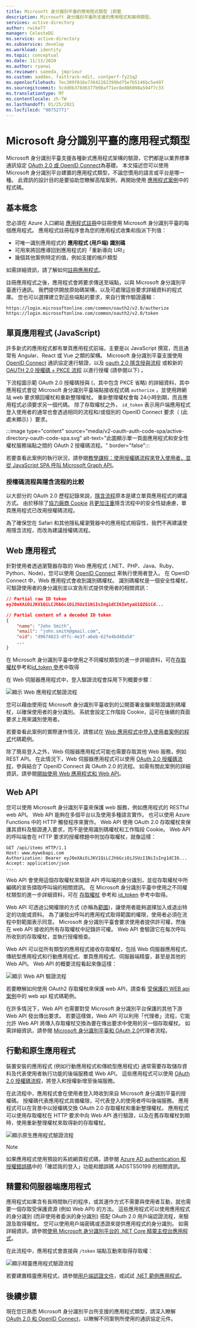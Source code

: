 ```yaml
---
title: Microsoft 身分識別平臺的應用程式類型 |蔚藍
description: Microsoft 身分識別平臺所支援的應用程式和案例類型。
services: active-directory
author: rwike77
manager: CelesteDG
ms.service: active-directory
ms.subservice: develop
ms.workload: identity
ms.topic: conceptual
ms.date: 11/13/2020
ms.author: ryanwi
ms.reviewer: saeeda, jmprieur
ms.custom: aaddev, fasttrack-edit, contperf-fy21q2
ms.openlocfilehash: 7ec309f016e73642262399bd75e7b5146bc5e497
ms.sourcegitcommit: 5cdd0b378d6377b98af71ec8e886098a504f7c33
ms.translationtype: MT
ms.contentlocale: zh-TW
ms.lasthandoff: 01/25/2021
ms.locfileid: "98752771"
---
```

# <a name="application-types-for-the-microsoft-identity-platform"></a>Microsoft 身分識別平臺的應用程式類型

Microsoft 身分識別平臺支援各種新式應用程式架構的驗證，它們都是以業界標準通訊協定 [OAuth 2.0 或 OpenID Connect](active-directory-v2-protocols.md)為基礎。 本文描述您可以使用 Microsoft 身分識別平台建置的應用程式類型，不論您慣用的語言或平台是哪一種。 此資訊的設計目的是要協助您瞭解高階案例，再開始使用 [應用程式案例](authentication-flows-app-scenarios.md#application-scenarios)中的程式碼。

## <a name="the-basics"></a>基本概念

您必須在 Azure 入口網站 [應用程式註冊](https://go.microsoft.com/fwlink/?linkid=2083908)中註冊使用 Microsoft 身分識別平臺的每個應用程式。 應用程式註冊程序會為您的應用程式收集和指派下列值：

* 可唯一識別應用程式的 **應用程式 (用戶端) 識別碼**
* 可用來將回應導回到應用程式的「重新導向 URI」
* 幾個其他案例特定的值，例如支援的帳戶類型

如需詳細資訊，請了解如何[註冊應用程式](quickstart-register-app.md)。

註冊應用程式之後，應用程式會將要求傳送至端點，以與 Microsoft 身分識別平臺進行通訊。 我們提供開放原始碼架構，以及可處理這些要求詳細資料的程式庫。 您也可以選擇建立對這些端點的要求，來自行實作驗證邏輯：

```HTTP
https://login.microsoftonline.com/common/oauth2/v2.0/authorize
https://login.microsoftonline.com/common/oauth2/v2.0/token
```

## <a name="single-page-apps-javascript"></a>單頁應用程式 (JavaScript)

許多新式的應用程式都有單頁應用程式前端，主要是以 JavaScript 撰寫，而且通常有 Angular、React 或 Vue 之類的架構。 Microsoft 身分識別平臺支援使用 [OpenID Connect](v2-protocols-oidc.md) 通訊協定進行驗證，以及 [oauth 2.0 隱含授與流程](v2-oauth2-implicit-grant-flow.md) 或較新的 [OAUTH 2.0 授權碼 + PKCE 流程](v2-oauth2-auth-code-flow.md) 以進行授權 (請參閱以下) 。

下流程圖示範 OAuth 2.0 授權碼授與 (，其中包含 PKCE 省略) 的詳細資料，其中應用程式會從 Microsoft 身分識別平臺端點接收程式碼 `authorize` ，並使用跨網站 web 要求贖回權杖和重新整理權杖。 重新整理權杖會每 24小時到期，而且應用程式必須要求另一個代碼。 除了存取權杖之外， `id_token` 表示用戶端應用程式登入使用者的通常也會透過相同的流程和/或個別的 OpenID Connect 要求（ (此處未顯示) ）要求。

:::image type="content" source="media/v2-oauth-auth-code-spa/active-directory-oauth-code-spa.svg" alt-text="此圖顯示單一頁面應用程式和安全性權杖服務端點之間的 OAuth 2 授權碼流程。" border="false":::

若要查看此案例的執行狀況，請參閱[教學課程：使用授權碼流程來登入使用者，並從 JavaScript SPA 呼叫 Microsoft Graph API](tutorial-v2-javascript-auth-code.md)。

### <a name="authorization-code-flow-vs-implicit-flow"></a>授權碼流程與隱含流程的比較

以大部分的 OAuth 2.0 歷程記錄來說，[隱含流程](v2-oauth2-implicit-grant-flow.md)原本是建立單頁應用程式的建議方式。 由於移除了[協力廠商 Cookie](reference-third-party-cookies-spas.md) 且[更加注重](https://tools.ietf.org/html/draft-ietf-oauth-security-topics-14)隱含流程中的安全性疑慮慮，單頁應用程式已改用授權碼流程。

為了確保您在 Safari 和其他隱私權瀏覽器中的應用程式相容性，我們不再建議使用隱含流程，而改為建議授權碼流程。

## <a name="web-apps"></a>Web 應用程式

針對使用者透過瀏覽器存取的 Web 應用程式 (.NET、PHP、Java、Ruby、Python、Node)，您可以使用 [OpenID Connect](active-directory-v2-protocols.md) 來執行使用者登入。 在 OpenID Connect 中，Web 應用程式會收到識別碼權杖。 識別碼權杖是一個安全性權杖，可驗證使用者的身分識別並以宣告形式提供使用者的相關資訊：

```JSON
// Partial raw ID token
eyJ0eXAiOiJKV1QiLCJhbGciOiJSUzI1NiIsIng1dCI6ImtyaU1QZG1Cd...

// Partial content of a decoded ID token
{
    "name": "John Smith",
    "email": "john.smith@gmail.com",
    "oid": "d9674823-dffc-4e3f-a6eb-62fe4bd48a58"
    ...
}
```

在 Microsoft 身分識別平臺中使用之不同權杖類型的進一步詳細資料，可在[存取權杖](access-tokens.md)參考和[id_token 參考](id-tokens.md)中取得

在 Web 伺服器應用程式中，登入驗證流程會採用下列概要步驟：

![顯示 Web 應用程式驗證流程](./media/v2-app-types/convergence-scenarios-webapp.svg)

您可以藉由使用從 Microsoft 身分識別平臺收到的公開簽署金鑰來驗證識別碼權杖，以確保使用者的身分識別。 系統會設定工作階段 Cookie，這可在後續的頁面要求上用來識別使用者。

若要查看此案例的實際運作情況，請嘗試在 [Web 應用程式中登入使用者案例的程式](scenario-web-app-sign-user-overview.md)代碼範例。

除了簡易登入之外，Web 伺服器應用程式可能也需要存取其他 Web 服務，例如 REST API。 在此情況下，Web 伺服器應用程式可以使用 [OAuth 2.0 授權碼流程](v2-oauth2-auth-code-flow.md)，參與結合了 OpenID Connect 與 OAuth 2.0 的流程。 如需有關此案例的詳細資訊，請參閱[開始使用 Web 應用程式和 Web API](https://github.com/AzureADQuickStarts/AppModelv2-WebApp-WebAPI-OpenIDConnect-DotNet)。

## <a name="web-apis"></a>Web API

您可以使用 Microsoft 身分識別平臺來保護 web 服務，例如應用程式的 RESTful web API。 Web API 能夠在多個平台以及使用多種語言實作。 也可以使用 Azure Functions 中的 HTTP 觸發程序來實作。 Web API 使用 OAuth 2.0 存取權杖來保護其資料及驗證連入要求，而不是使用識別碼權杖和工作階段 Cookie。 Web API 的呼叫端會在 HTTP 要求的授權標題中附加存取權杖，就像這樣：

```HTTP
GET /api/items HTTP/1.1
Host: www.mywebapi.com
Authorization: Bearer eyJ0eXAiOiJKV1QiLCJhbGciOiJSUzI1NiIsIng1dCI6...
Accept: application/json
...
```

Web API 會使用這個存取權杖來驗證 API 呼叫端的身分識別，並從存取權杖中所編碼的宣告擷取呼叫端的相關資訊。 在 Microsoft 身分識別平臺中使用之不同權杖類型的進一步詳細資料，可在 [存取權杖](access-tokens.md) 參考和 [id_token](id-tokens.md) 參考中取得。

Web API 可透過公開權限的方式 (亦稱為[範圍](v2-permissions-and-consent.md))，讓使用者能夠選擇加入或退出特定的功能或資料。 為了讓發出呼叫的應用程式取得範圍的權限，使用者必須在流程中對範圍表示同意。 Microsoft 身分識別平臺會要求使用者提供許可權，然後在 web API 接收的所有存取權杖中記錄許可權。 Web API 會驗證它在每次呼叫所收到的存取權杖，並執行授權檢查。

Web API 可以從所有類型的應用程式接收存取權杖，包括 Web 伺服器應用程式、傳統型應用程式和行動應用程式、單頁應用程式、伺服器端精靈，甚至是其他的 Web API。 Web API 的概要流程看起來像這樣：

![顯示 Web API 驗證流程](./media/v2-app-types/convergence-scenarios-webapi.svg)

若要瞭解如何使用 OAuth2 存取權杖來保護 web API，請查看 [受保護的 WEB api 案例](scenario-protected-web-api-overview.md)中的 web api 程式碼範例。

在許多情況下，Web API 也需要對受 Microsoft 身分識別平台保護的其他下游 Web API 發出傳出要求。 若要這樣做，Web API 可以利用「代理者」流程，它能允許 Web API 將傳入存取權杖交換為要在傳出要求中使用的另一個存取權杖。 如需詳細資訊，請參閱 [Microsoft 身分識別平臺和 OAuth 2.0](v2-oauth2-on-behalf-of-flow.md)代理者流程。

## <a name="mobile-and-native-apps"></a>行動和原生應用程式

裝置安裝的應用程式 (例如行動應用程式和傳統型應用程式) 通常需要存取儲存資料及代表使用者執行功能的後端服務或 Web API。 這些應用程式可以使用 [OAuth 2.0 授權碼流程](v2-oauth2-auth-code-flow.md)，將登入和授權新增至後端服務。

在此流程中，應用程式會在使用者登入時收到來自 Microsoft 身分識別平臺的授權碼。 授權碼代表應用程式具備權限，可代表登入的使用者呼叫後端服務。 應用程式可以在背景中以授權碼交換 OAuth 2.0 存取權杖和重新整理權杖。 應用程式可以使用存取權杖在 HTTP 要求中向 Web API 進行驗證，以及在舊存取權杖到期時，使用重新整理權杖來取得新的存取權杖。

![顯示原生應用程式驗證流程](./media/v2-app-types/convergence-scenarios-native.svg)

> [!NOTE]
> 如果應用程式使用預設的系統網頁程式碼，請參閱 [Azure AD authentication 和授權錯誤碼](reference-aadsts-error-codes.md)中的「確認我的登入」功能和錯誤碼 AADSTS50199 的相關資訊。

## <a name="daemons-and-server-side-apps"></a>精靈和伺服器端應用程式

應用程式如果含有長時間執行的程序，或其運作方式不需要與使用者互動，就也需要一個存取受保護資源 (例如 Web API) 的方法。 這些應用程式可以使用應用程式的身分識別 (而非使用者委派的身分識別) 搭配 OAuth 2.0 用戶端認證流程，來驗證及取得權杖。 您可以使用用戶端密碼或憑證來提供應用程式的身分識別。 如需詳細資訊，請參閱[使用 Microsoft 身分識別平台的 .NET Core 精靈主控台應用程式](https://github.com/Azure-Samples/active-directory-dotnetcore-daemon-v2)。

在此流程中，應用程式會直接與 `/token` 端點互動來取得存取權：

![顯示精靈應用程式驗證流程](./media/v2-app-types/convergence-scenarios-daemon.svg)

若要建置精靈應用程式，請參閱[用戶端認證文件](v2-oauth2-client-creds-grant-flow.md)，或試試 [.NET 範例應用程式](https://github.com/Azure-Samples/active-directory-dotnet-daemon-v2)。

## <a name="next-steps"></a>後續步驟

現在您已熟悉 Microsoft 身分識別平台所支援的應用程式類型，請深入瞭解 [OAuth 2.0 和 OpenID Connect](active-directory-v2-protocols.md)，以瞭解不同案例所使用的通訊協定元件。
